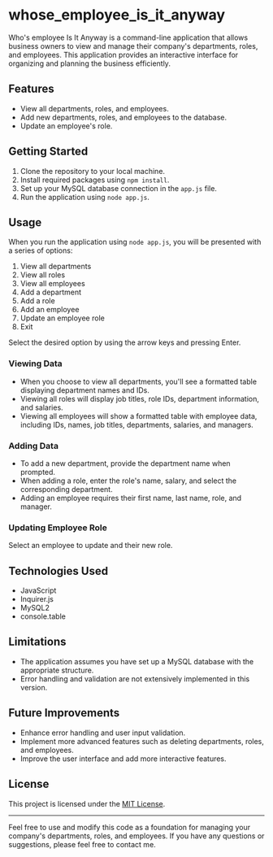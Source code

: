 # whose_employee_is_it_anyway

Who's employee Is It Anyway is a command-line application that allows business owners to view and manage their company's departments, roles, and employees. This application provides an interactive interface for organizing and planning the business efficiently.

## Features

- View all departments, roles, and employees.
- Add new departments, roles, and employees to the database.
- Update an employee's role.

## Getting Started

1. Clone the repository to your local machine.
2. Install required packages using `npm install`.
3. Set up your MySQL database connection in the `app.js` file.
4. Run the application using `node app.js`.

## Usage

When you run the application using `node app.js`, you will be presented with a series of options:

1. View all departments
2. View all roles
3. View all employees
4. Add a department
5. Add a role
6. Add an employee
7. Update an employee role
8. Exit

Select the desired option by using the arrow keys and pressing Enter.

### Viewing Data

- When you choose to view all departments, you'll see a formatted table displaying department names and IDs.
- Viewing all roles will display job titles, role IDs, department information, and salaries.
- Viewing all employees will show a formatted table with employee data, including IDs, names, job titles, departments, salaries, and managers.

### Adding Data

- To add a new department, provide the department name when prompted.
- When adding a role, enter the role's name, salary, and select the corresponding department.
- Adding an employee requires their first name, last name, role, and manager.

### Updating Employee Role

Select an employee to update and their new role.

## Technologies Used

- JavaScript
- Inquirer.js
- MySQL2
- console.table

## Limitations

- The application assumes you have set up a MySQL database with the appropriate structure.
- Error handling and validation are not extensively implemented in this version.

## Future Improvements

- Enhance error handling and user input validation.
- Implement more advanced features such as deleting departments, roles, and employees.
- Improve the user interface and add more interactive features.

## License

This project is licensed under the [MIT License](LICENSE).

---

Feel free to use and modify this code as a foundation for managing your company's departments, roles, and employees. If you have any questions or suggestions, please feel free to contact me.
